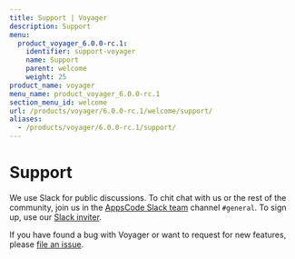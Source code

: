 ```yaml
---
title: Support | Voyager
description: Support
menu:
  product_voyager_6.0.0-rc.1:
    identifier: support-voyager
    name: Support
    parent: welcome
    weight: 25
product_name: voyager
menu_name: product_voyager_6.0.0-rc.1
section_menu_id: welcome
url: /products/voyager/6.0.0-rc.1/welcome/support/
aliases:
  - /products/voyager/6.0.0-rc.1/support/
---
```


# Support

We use Slack for public discussions. To chit chat with us or the rest of the community, join us in the [AppsCode Slack team](https://appscode.slack.com/messages/C0XQFLGRM/details/) channel `#general`. To sign up, use our [Slack inviter](https://slack.appscode.com/).

If you have found a bug with Voyager or want to request for new features, please [file an issue](https://github.com/appscode/voyager/issues/new).
